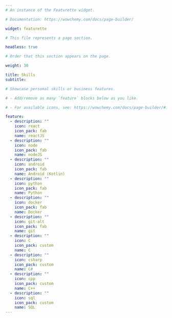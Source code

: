 ```yaml
---
# An instance of the Featurette widget.

# Documentation: https://wowchemy.com/docs/page-builder/

widget: featurette

# This file represents a page section.

headless: true

# Order that this section appears on the page.

weight: 30

title: Skills
subtitle:

# Showcase personal skills or business features.

# - Add/remove as many `feature` blocks below as you like.

# - For available icons, see: https://wowchemy.com/docs/page-builder/#icons

feature:
  - description: ""
    icon: react
    icon_pack: fab
    name: reactJS
  - description: ""
    icon: node
    icon_pack: fab
    name: nodeJS
  - description: ""
    icon: android
    icon_pack: fab
    name: Android (Kotlin)
  - description: ""
    icon: python
    icon_pack: fab
    name: Python
  - description: ""
    icon: docker
    icon_pack: fab
    name: Docker
  - description: ""
    icon: git-alt
    icon_pack: fab
    name: git
  - description: ""
    icon: C
    icon_pack: custom
    name: C
  - description: ""
    icon: csharp
    icon_pack: custom
    name: C#
  - description: ""
    icon: cpp
    icon_pack: custom
    name: C++
  - description: ""
    icon: sql
    icon_pack: custom
    name: SQL
---
```


